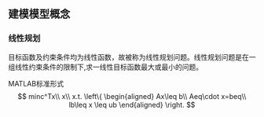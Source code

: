 ## 建模模型概念

### 线性规划

目标函数及约束条件均为线性函数，故被称为线性规划问题。线性规划问题是在一组线性约束条件的限制下,求一线性目标函数最大或最小的问题。

MATLAB标准形式
$$
minc^Tx\\
x\\
x.t. \left\{
\begin{aligned}
Ax\leq b\\
Aeq\cdot x=beq\\
lb\leq x \leq ub
\end{aligned}
\right.
$$




